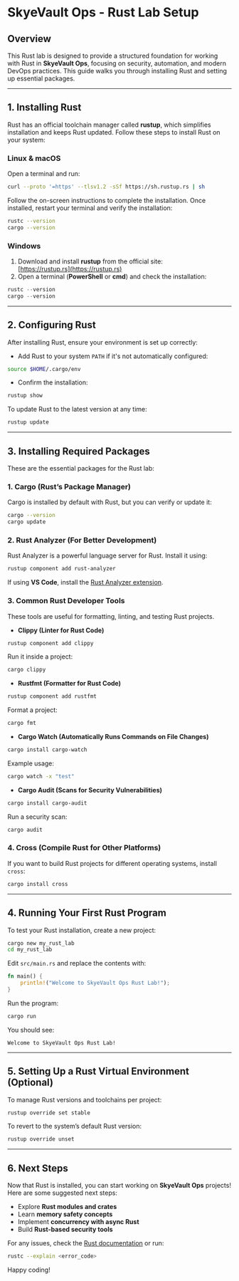 # SkyeVault Ops - Rust Lab Setup

## Overview
This Rust lab is designed to provide a structured foundation for working with Rust in **SkyeVault Ops**, focusing on security, automation, and modern DevOps practices. This guide walks you through installing Rust and setting up essential packages.

---

## 1. Installing Rust

Rust has an official toolchain manager called **rustup**, which simplifies installation and keeps Rust updated. Follow these steps to install Rust on your system:

### **Linux & macOS**
Open a terminal and run:

```sh
curl --proto '=https' --tlsv1.2 -sSf https://sh.rustup.rs | sh
```

Follow the on-screen instructions to complete the installation. Once installed, restart your terminal and verify the installation:

```sh
rustc --version
cargo --version
```

### **Windows**
1. Download and install **rustup** from the official site:  
   [https://rustup.rs](https://rustup.rs)
2. Open a terminal (**PowerShell** or **cmd**) and check the installation:

```powershell
rustc --version
cargo --version
```

---

## 2. Configuring Rust

After installing Rust, ensure your environment is set up correctly:

- Add Rust to your system `PATH` if it's not automatically configured:

```sh
source $HOME/.cargo/env
```

- Confirm the installation:

```sh
rustup show
```

To update Rust to the latest version at any time:

```sh
rustup update
```

---

## 3. Installing Required Packages

These are the essential packages for the Rust lab:

### **1. Cargo (Rust’s Package Manager)**
Cargo is installed by default with Rust, but you can verify or update it:

```sh
cargo --version
cargo update
```

### **2. Rust Analyzer (For Better Development)**
Rust Analyzer is a powerful language server for Rust. Install it using:

```sh
rustup component add rust-analyzer
```

If using **VS Code**, install the [Rust Analyzer extension](https://marketplace.visualstudio.com/items?itemName=rust-lang.rust-analyzer).

### **3. Common Rust Developer Tools**
These tools are useful for formatting, linting, and testing Rust projects.

- **Clippy (Linter for Rust Code)**

```sh
rustup component add clippy
```

Run it inside a project:

```sh
cargo clippy
```

- **Rustfmt (Formatter for Rust Code)**

```sh
rustup component add rustfmt
```

Format a project:

```sh
cargo fmt
```

- **Cargo Watch (Automatically Runs Commands on File Changes)**

```sh
cargo install cargo-watch
```

Example usage:

```sh
cargo watch -x "test"
```

- **Cargo Audit (Scans for Security Vulnerabilities)**

```sh
cargo install cargo-audit
```

Run a security scan:

```sh
cargo audit
```

### **4. Cross (Compile Rust for Other Platforms)**
If you want to build Rust projects for different operating systems, install `cross`:

```sh
cargo install cross
```

---

## 4. Running Your First Rust Program
To test your Rust installation, create a new project:

```sh
cargo new my_rust_lab
cd my_rust_lab
```

Edit `src/main.rs` and replace the contents with:

```rust
fn main() {
    println!("Welcome to SkyeVault Ops Rust Lab!");
}
```

Run the program:

```sh
cargo run
```

You should see:

```
Welcome to SkyeVault Ops Rust Lab!
```

---

## 5. Setting Up a Rust Virtual Environment (Optional)
To manage Rust versions and toolchains per project:

```sh
rustup override set stable
```

To revert to the system’s default Rust version:

```sh
rustup override unset
```

---

## 6. Next Steps
Now that Rust is installed, you can start working on **SkyeVault Ops** projects! Here are some suggested next steps:

- Explore **Rust modules and crates**
- Learn **memory safety concepts**
- Implement **concurrency with async Rust**
- Build **Rust-based security tools**

For any issues, check the [Rust documentation](https://doc.rust-lang.org/book/) or run:

```sh
rustc --explain <error_code>
```

Happy coding!
